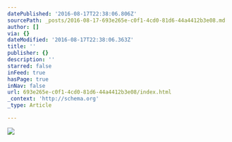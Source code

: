 ```yaml
---
datePublished: '2016-08-17T22:38:06.806Z'
sourcePath: _posts/2016-08-17-693e265e-c0f1-4cd0-81d6-44a4412b3e08.md
author: []
via: {}
dateModified: '2016-08-17T22:38:06.363Z'
title: ''
publisher: {}
description: ''
starred: false
inFeed: true
hasPage: true
inNav: false
url: 693e265e-c0f1-4cd0-81d6-44a4412b3e08/index.html
_context: 'http://schema.org'
_type: Article

---
```

![](https://the-grid-user-content.s3-us-west-2.amazonaws.com/11882799-e5d8-46e8-bc7e-cc50eb5bdae8.jpg)